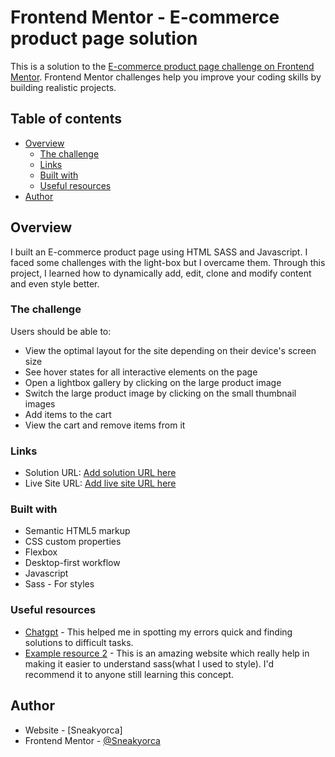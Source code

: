 # Frontend Mentor - E-commerce product page solution

This is a solution to the [E-commerce product page challenge on Frontend Mentor](https://www.frontendmentor.io/challenges/ecommerce-product-page-UPsZ9MJp6). Frontend Mentor challenges help you improve your coding skills by building realistic projects.

## Table of contents

- [Overview](#overview)
  - [The challenge](#the-challenge)
  - [Links](#links)
  - [Built with](#built-with)
  - [Useful resources](#useful-resources)
- [Author](#author)

## Overview

I built an E-commerce product page using HTML SASS and Javascript. I faced some challenges with the light-box but I overcame them. Through this project, I learned how to dynamically add, edit, clone and modify content and even style better.

### The challenge

Users should be able to:

- View the optimal layout for the site depending on their device's screen size
- See hover states for all interactive elements on the page
- Open a lightbox gallery by clicking on the large product image
- Switch the large product image by clicking on the small thumbnail images
- Add items to the cart
- View the cart and remove items from it


### Links

- Solution URL: [Add solution URL here](https://github.com/Sneakyorca/E-commerce-Product-Page.git)
- Live Site URL: [Add live site URL here](https://sneakyorca.github.io/E-commerce-Product-Page/)

### Built with

- Semantic HTML5 markup
- CSS custom properties
- Flexbox
- Desktop-first workflow
- Javascript
- Sass - For styles

### Useful resources

- [Chatgpt](https://www.chatgpt.com) - This helped me in spotting my errors quick and finding solutions to difficult tasks.
- [Example resource 2](https://www.example.com) - This is an amazing website which really help in making it easier to understand sass(what I used to style). I'd recommend it to anyone still learning this concept.

## Author

- Website - [Sneakyorca]
- Frontend Mentor - [@Sneakyorca](https://www.frontendmentor.io/profile/Sneakyorca)

